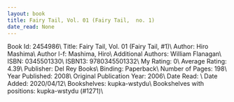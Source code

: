```yaml
---
layout: book
title: Fairy Tail, Vol. 01 (Fairy Tail,  no. 1)
date_read: None
---
```


Book Id: 2454986\ 
Title: Fairy Tail, Vol. 01 (Fairy Tail, #1)\ 
Author: Hiro Mashima\ 
Author l-f: Mashima, Hiro\ 
Additional Authors: William Flanagan\ 
ISBN: 0345501330\ 
ISBN13: 9780345501332\ 
My Rating: 0\ 
Average Rating: 4.39\ 
Publisher: Del Rey Books\ 
Binding: Paperback\ 
Number of Pages: 198\ 
Year Published: 2008\ 
Original Publication Year: 2006\ 
Date Read: \ 
Date Added: 2020/04/12\ 
Bookshelves: kupka-wstydu\ 
Bookshelves with positions: kupka-wstydu (#1271)\ 


